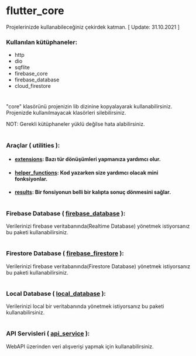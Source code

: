 # flutter_core
Projelerinizde kullanabileceğiniz çekirdek katman.
[ Update: 31.10.2021 ]

### Kullanılan kütüphaneler:
- http
- dio
- sqflite
- firebase_core
- firebase_database
- cloud_firestore
#
"core" klasörünü projenizin lib dizinine kopyalayarak kullanabilirsiniz. Projenizde kullanılmayacak klasörleri silebilirsiniz.

NOT: Gerekli kütüphaneler yüklü değilse hata alabilirsiniz.
#
### Araçlar ( utilities ):
+ #### [extensions](https://github.com/cihatyalman/flutter_core/blob/master/lib/core/utilities/extensions.dart): Bazı tür dönüşümleri yapmanıza yardımcı olur.
+ #### [helper_functions](https://github.com/cihatyalman/flutter_core/blob/master/lib/core/utilities/helper_functions.dart): Kod yazarken size yardımcı olacak mini fonksiyonlar.
+ #### [results](https://github.com/cihatyalman/flutter_core/tree/master/lib/core/utilities/results): Bir fonsiyonun belli bir kalıpta sonuç dönmesini sağlar.
#
### Firebase Database ( [firebase_database](https://github.com/cihatyalman/flutter_core/tree/master/lib/core/firebase_database) ):
Verilerinizi firebase veritabanında(Realtime Database) yönetmek istiyorsanız bu paketi kullanabilirsiniz.
#
### Firestore Database ( [firebase_firestore](https://github.com/cihatyalman/flutter_core/tree/master/lib/core/firebase_firestore) ):
Verilerinizi firebase veritabanında(Firestore Database) yönetmek istiyorsanız bu paketi kullanabilirsiniz.
#
### Local Database ( [local_database](https://github.com/cihatyalman/flutter_core/tree/master/lib/core/local_database) ):
Verilerinizi local bir veritabanında yönetmek istiyorsanız bu paketi kullanabilirsiniz.
#
### API Servisleri ( [api_service](https://github.com/cihatyalman/flutter_core/tree/master/lib/core/api_service) ):
WebAPI üzerinden veri alışverişi yapmak için kullanabilirsiniz.
#
